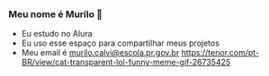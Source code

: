 ### Meu nome é Murilo 💙 
- Eu estudo no Alura
- Eu uso esse espaço para compartilhar meus projetos
- Meu email é murilo.calvi@escola.pr.gov.br
https://tenor.com/pt-BR/view/cat-transparent-lol-funny-meme-gif-26735425
